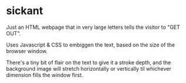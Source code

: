# sickant

Just an HTML webpage that in very large letters tells the visitor to "GET OUT".

Uses Javascript & CSS to embiggen the text, based on the size of the browser window.

There's a tiny bit of flair on the text to give it a stroke depth, and the background image will stretch horizontally or vertically til whichever dimension fills the window first.

